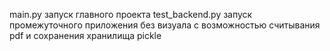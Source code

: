 main.py запуск главного проекта
test_backend.py запуск промежуточного приложения без визуала с возможностью считывания pdf и сохранения хранилища pickle
